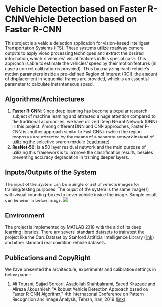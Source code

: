 # Vehicle Detection based on Faster R-CNNVehicle Detection based on Faster R-CNN
This project is a vehicle detection application for vision-based Intelligent Transportation Systems (ITS). These systems utilize roadway camera outputs to apply video processing techniques and extract the desired information, which is vehicles' visual features in this special case. This approach is able to estimate the vehicles' speed by their motion features (in case a correct calibration is provided). Thus by analyzing each vehicle's motion parameters inside a pre-defined Region of Interest (ROI), the amount of displacement in sequential frames are provided, which is an essential parameter to calculate instantaneous speed.

## Algorithms/Architectures
1. **Faster R-CNN**: Since deep learning has become a popular research subject of machine learning and attracted a huge attention compared to the traditional approaches, we have utilized Deep Neural Network (DNN) in this project. Among different DNN and CNN approaches, Faster R-CNN is another approach similar to Fast CNN in which the region proposals are extracted by the means of a separate network instead of utilizing the selective search module ([read more](https://www.researchgate.net/publication/277722488_Faster_R-CNN_Towards_Real-Time_Object_Detection_with_Region_Proposal_Networks "read more"))
1. **ResNet-50**: is a 50 layer residual network and the main purpose of utilizing this framework is to improve the classification results, besides preventing accuracy degradation in training deeper layers.

## Inputs/Outputs of the System
The input of the system can be a single or set of vehicle images for training/testing purposes. The ouput of the system is the same image(s) with visual bounding-boxes to cover vehicle inside the image. Sample result can be seen in below image:
![](https://drive.google.com/file/d/18MWnor2N0qc7BxrMbfWAxvAxIOHJDTD-/view)

## Environment
The project is implemented by MATLAB 2018 with the aid of its deep learning libraries. There are several standard datasets to train/test the project like the Cars Dataset by Stanford Artificial Intelligence Library ([link](https://ai.stanford.edu/~jkrause/cars/car_dataset.html "link")) and other standard real condition vehicle datasets.

## Publications and CopyRight
We have presented the architecture, experiments and calibration settings in below paper:
1. Ali Tourani, Sajjad Soroori, Asadollah Shahbahrami, Saeed Khazaee and Alireza Akoushideh "A Robust Vehicle Detection Approach based on Faster R-CNN Algorithm," 4th International Conference on Pattern Recognition and Image Analysis, Tehran, Iran, 2019 ([link](https://www.researchgate.net/publication/332514563_A_Robust_Vehicle_Detection_Approach_based_on_Faster_R-CNN_Algorithm "link")).
